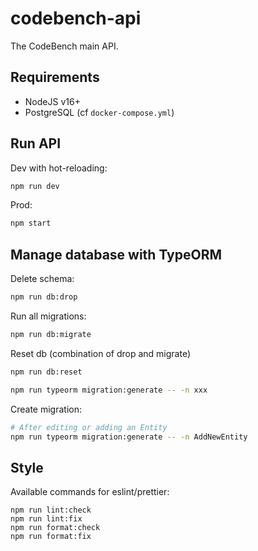# codebench-api

The CodeBench main API.

## Requirements

- NodeJS v16+
- PostgreSQL (cf `docker-compose.yml`)

## Run API

Dev with hot-reloading:

```sh
npm run dev
```

Prod:

```sh
npm start
```

## Manage database with TypeORM

Delete schema:

```sh
npm run db:drop
```

Run all migrations:

```sh
npm run db:migrate
```

Reset db (combination of drop and migrate)

```sh
npm run db:reset
```

```sh
npm run typeorm migration:generate -- -n xxx
```

Create migration:

```sh
# After editing or adding an Entity
npm run typeorm migration:generate -- -n AddNewEntity
```

## Style

Available commands for eslint/prettier:

```
npm run lint:check
npm run lint:fix
npm run format:check
npm run format:fix
```
